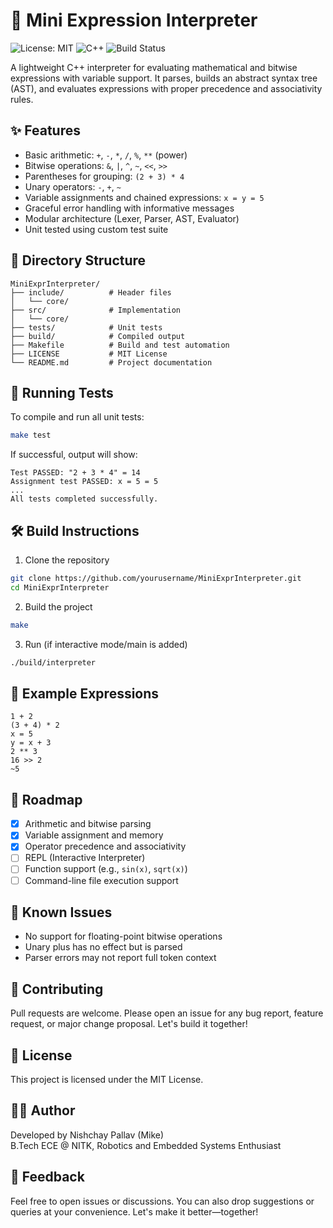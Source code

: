 # 🧮 Mini Expression Interpreter

![License: MIT](https://img.shields.io/badge/License-MIT-yellow.svg)
![C++](https://img.shields.io/badge/language-C++17-blue.svg)
![Build Status](https://img.shields.io/badge/build-passing-brightgreen)

A lightweight C++ interpreter for evaluating mathematical and bitwise expressions with variable support. It parses, builds an abstract syntax tree (AST), and evaluates expressions with proper precedence and associativity rules.

## ✨ Features

- Basic arithmetic: `+`, `-`, `*`, `/`, `%`, `**` (power)
- Bitwise operations: `&`, `|`, `^`, `~`, `<<`, `>>`
- Parentheses for grouping: `(2 + 3) * 4`
- Unary operators: `-`, `+`, `~`
- Variable assignments and chained expressions: `x = y = 5`
- Graceful error handling with informative messages
- Modular architecture (Lexer, Parser, AST, Evaluator)
- Unit tested using custom test suite

## 📁 Directory Structure

```
MiniExprInterpreter/
├── include/          # Header files
│   └── core/
├── src/              # Implementation
│   └── core/
├── tests/            # Unit tests
├── build/            # Compiled output
├── Makefile          # Build and test automation
├── LICENSE           # MIT License
└── README.md         # Project documentation
```

## 🧪 Running Tests

To compile and run all unit tests:

```bash
make test
```

If successful, output will show:

```plaintext
Test PASSED: "2 + 3 * 4" = 14
Assignment test PASSED: x = 5 = 5
...
All tests completed successfully.
```

## 🛠️ Build Instructions

1. Clone the repository

```bash
git clone https://github.com/yourusername/MiniExprInterpreter.git
cd MiniExprInterpreter
```

2. Build the project

```bash
make
```

3. Run (if interactive mode/main is added)

```bash
./build/interpreter
```

## 🧠 Example Expressions

```plaintext
1 + 2
(3 + 4) * 2
x = 5
y = x + 3
2 ** 3
16 >> 2
~5
```

## 🚧 Roadmap

- [x] Arithmetic and bitwise parsing
- [x] Variable assignment and memory
- [x] Operator precedence and associativity
- [ ] REPL (Interactive Interpreter)
- [ ] Function support (e.g., `sin(x)`, `sqrt(x)`)
- [ ] Command-line file execution support

## 🐞 Known Issues

- No support for floating-point bitwise operations
- Unary plus has no effect but is parsed
- Parser errors may not report full token context

## 🤝 Contributing

Pull requests are welcome. Please open an issue for any bug report, feature request, or major change proposal. Let's build it together!

## 📜 License

This project is licensed under the MIT License.

## 👨‍💻 Author

Developed by Nishchay Pallav (Mike)  
B.Tech ECE @ NITK, Robotics and Embedded Systems Enthusiast

## 💬 Feedback

Feel free to open issues or discussions. You can also drop suggestions or queries at your convenience. Let's make it better—together!